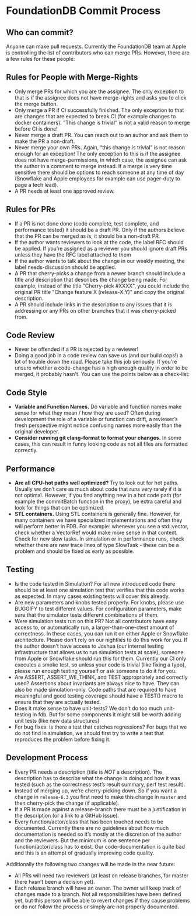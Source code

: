 # FoundationDB Commit Process

## Who can commit?

Anyone can make pull requests. Currently the FoundationDB team at Apple is controlling the list of contributors who can merge PRs. However, there are a few rules for these people:

## Rules for People with Merge-Rights

* Only merge PRs for which you are the assignee. The only exception to that is if the assignee does not have merge-rights and asks you to click the merge button.
* Only merge a PR if CI successfully finished. The only exception to that are changes that are expected to break CI (for example changes to docker containers). "This change is trivial" is not a valid reason to merge before CI is done!
* Never merge a draft PR. You can reach out to an author and ask them to make the PR a non-draft.
* Never merge your own PRs. Again, “this change is trivial” is not reason enough for an exception! The only exception to this is if the assignee does not have merge-permissions, in which case, the assignee can ask the author in a comment to merge instead. If a merge is very time sensitive there should be options to reach someone at any time of day (Snowflake and Apple employees for example can use pager-duty to page a tech lead).
* A PR needs at least one approved review.

## Rules for PRs

* If a PR is not done done (code complete, test complete, and performance tested) it should be a draft PR. Only if the authors believe that the PR can be merged as is, it should be a non-draft PR.
* If the author wants reviewers to look at the code, the label RFC should be applied. If you’re assigned as a reviewer you should ignore draft PRs unless they have the RFC label attached to them
* If the author wants to talk about the change in our weekly meeting, the label needs-discussion should be applied.
* A PR that cherry-picks a change from a newer branch should include a title and description that describes the change being made. For example, instead of the title "Cherry-pick #XXXX", you could include the original PR title "Change feature X (release-X.Y)" and copy the original description. 
* A PR should include links in the description to any issues that it is addressing or any PRs on other branches that it was cherry-picked from. 

## Code Review

* Never be offended if a PR is rejected by a reviewer!
* Doing a good job in a code review can save us (and our build cops!) a lot of trouble down the road. Please take this job seriously. If you're unsure whether a code-change has a high enough quality in order to be merged, it probably hasn't. You can use the points below as a check-list:

## Code Style
* **Variable and Function Names.** Do variable and function names make sense for what they mean / how they are used? Often during development the role of a variable or function can drift, a reviewer’s fresh perspective might notice confusing names more easily than the original developer.
* **Consider running git clang-format to format your changes.** In some cases, this can result in funny looking code as not all files are formatted correctly.

## Performance

* **Are all CPU-hot paths well optimized?** Try to look out for hot paths. Usually we don’t care as much about code that runs very rarely if it is not optimal. However, if you find anything new in a hot code path (for example the commitBatch function in the proxy), be extra careful and look for things that can be optimized.
* **STL containers.** Using STL containers is generally fine. However, for many containers we have specialized implementations and often they will perform better in FDB. For example: whenever you see a std::vector, check whether a VectorRef would make more sense in that context.
Check for new slow tasks. In simulation or in performance runs, check whether there are new trace lines of type SlowTask - these can be a problem and should be fixed as early as possible.

## Testing

* Is the code tested in Simulation? For all new introduced code there should be at least one simulation test that verifies that this code works as expected. In many cases existing tests will cover this already.
* Are new parameters and knobs tested properly. For knobs, please use BUGGIFY to test different values. For configuration parameters, make sure that the simulator tests different combinations of them.
* Were simulation tests run on this PR? Not all contributors have easy access to, or automatically run, a larger-than-one-ctest amount of correctness. In these cases, you can run it on either Apple or Snowflake architecture. Please don't rely on our nightlies to do this work for you. If the author doesn’t have access to Joshua (our internal testing infrastructure that allows us to run simulation tests at scale), someone from Apple or Snowflake should run this for them. Currently our CI only executes a smoke test, so unless your code is trivial (like fixing a typo), please run enough testing yourself or ask someone to do it for you.
* Are ASSERT, ASSERT_WE_THINK, and TEST appropriately and correctly used? Assertions about invariants are always nice to have. They can also be made simulation-only. Code paths that are required to have meaningful and good testing coverage should have a TEST() macro to ensure that they are actually tested.
* Does it make sense to have unit-tests? We don’t do too much unit-testing in fdb. But for some components it might still be worth adding unit tests (like new data structures)
* For bug fixes: is there a test that catches regressions? For bugs that we do not find in simulation, we should first try to write a test that reproduces the problem before fixing it.

## Development Process
* Every PR needs a description (title is *NOT* a description). The description has to describe what the change is doing and how it was tested (such as the correctness test’s result summary, perf test result).
* Instead of merging up, we’re cherry-picking down. So if you want a change in `release-6.3` you first need to make this change in `master` and then cherry-pick the change (if applicable).
* If a PR is made against a release-branch there must be a justification in the description (or a link to a GitHub issue).
* Every function/actor/class that has been touched needs to be documented. Currently there are no guidelines about how much documentation is needed so it’s mostly at the discretion of the author and the reviewers. But the minimum is one sentence per function/actor/class has to exist. Our code-documentation is quite bad and this is an attempt of gradually improving code quality.

Additionally the following two changes will be made in the near future:
* All PRs will need two reviewers (at least on release branches, for master there hasn’t been a decision yet).
* Each release branch will have an owner. The owner will keep track of changes made to a branch. Not all responsibilities have been defined yet, but this person will be able to revert changes if they cause problems or do not follow the process or simply are not properly documented.